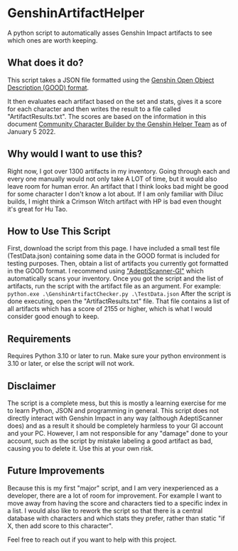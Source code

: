 # GenshinArtifactHelper
A python script to automatically asses Genshin Impact artifacts to see which ones are worth keeping.


## What does it do?
This script takes a JSON file formatted using the [Genshin Open Object Description (GOOD) format](https://frzyc.github.io/genshin-optimizer/#/doc/).

It then evaluates each artifact based on the set and stats, gives it a score for each character and then writes the result to a file called "ArtifactResults.txt".
The scores are based on the information in this document [Community Character Builder by the Genshin Helper Team](https://docs.google.com/spreadsheets/d/1gNxZ2xab1J6o1TuNVWMeLOZ7TPOqrsf3SshP5DLvKzI/pubhtml?gid=100510092#) as of January 5 2022.


## Why would I want to use this?
Right now, I got over 1300 artifacts in my inventory. Going through each and every one manually would not only take A LOT of time, but it would also leave room for human error. An artifact that I think looks bad might be good for some character I don't know a lot about. If I am only familiar with Diluc builds, I might think a Crimson Witch artifact with HP is bad even thought it's great for Hu Tao.


## How to Use This Script
First, download the script from this page. I have included a small test file (TestData.json) containing some data in the GOOD format is included for testing purposes.
Then, obtain a list of artifacts you currently got formatted in the GOOD format. I recommend using ["AdeptiScanner-GI"](https://github.com/D1firehail/AdeptiScanner-GI) which automatically scans your inventory.
Once you got the script and the list of artifacts, run the script with the artifact file as an argument. For example:
`python.exe .\GenshinArtifactChecker.py .\TestData.json`
After the script is done executing, open the "ArtifactResults.txt" file. That file contains a list of all artifacts which has a score of 2155 or higher, which is what I would consider good enough to keep.


## Requirements
Requires Python 3.10 or later to run.
Make sure your python environment is 3.10 or later, or else the script will not work.


## Disclaimer
The script is a complete mess, but this is mostly a learning exercise for me to learn Python, JSON and programming in general.
This script does not directly interact with Genshin Impact in any way (although AdeptiScanner does) and as a result it should be completely harmless to your GI account and your PC. However, I am not responsible for any "damage" done to your account, such as the script by mistake labeling a good artifact as bad, causing you to delete it. Use this at your own risk.


## Future Improvements
Because this is my first "major" script, and I am very inexperienced as a developer, there are a lot of room for improvement. For example I want to move away from having the score and characters tied to a specific index in a list. I would also like to rework the script so that there is a central database with characters and which stats they prefer, rather than static "if X, then add score to this character".

Feel free to reach out if you want to help with this project.

